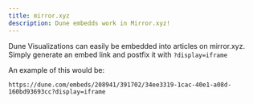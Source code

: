 ```yaml
---
title: mirror.xyz
description: Dune embedds work in Mirror.xyz!
---
```


Dune Visualizations can easily be embedded into articles on mirror.xyz. Simply generate an embed link and postfix it with `?display=iframe`

An example of this would be:

`https://dune.com/embeds/208941/391702/34ee3319-1cac-40e1-a08d-160bd93693cc?display=iframe`
